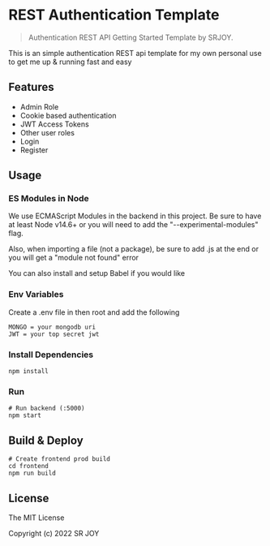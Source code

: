 # REST Authentication Template

> Authentication REST API Getting Started Template by SRJOY.

This is an simple authentication REST api template for my own personal use to get me up & running fast and easy

## Features

- Admin Role
- Cookie based authentication
- JWT Access Tokens
- Other user roles
- Login
- Register

## Usage

### ES Modules in Node

We use ECMAScript Modules in the backend in this project. Be sure to have at least Node v14.6+ or you will need to add the "--experimental-modules" flag.

Also, when importing a file (not a package), be sure to add .js at the end or you will get a "module not found" error

You can also install and setup Babel if you would like

### Env Variables

Create a .env file in then root and add the following

```
MONGO = your mongodb uri
JWT = your top secret jwt
```

### Install Dependencies

```
npm install
```

### Run

```
# Run backend (:5000)
npm start
```

## Build & Deploy

```
# Create frontend prod build
cd frontend
npm run build
```

## License

The MIT License

Copyright (c) 2022 SR JOY
